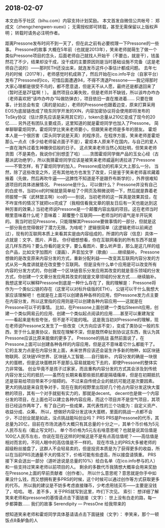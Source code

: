 2018-02-07
----

本文由币乎社区（bihu.com）内容支持计划奖励。
本文首发自微信公共帐号： 郑成文（zhengchengwen-xuexi）；
无需授权即可转载，甚至无需保留以上版权声明；
转载时请务必注明作者。

​距离Pressone发布时间不到一天了，但在此之前有必要梳理一下Pressone的一些事。
Pressone的故事
大概在5年前（也就是2013年），笑来老师就萌生了做一个类似Pressone项目的念头，后面老师自己就找人开始干（不要怂，就是干），钱虽然花了不少，结果却没干成，没干成的主要原因则是当时基础设施不完备（这是老师自己说的）——那时ETH还没出来，就连发币这件小事估计都成问题。
去年七月的时候（2017年），老师感觉时机成熟了，然后开始在ico.info平台（自家平台）发布了Pressone的ico，可惜后面遭遇94，不得不清退Pressone——我记得那时大家心理都是很受不鸟的，都不愿意退，但是天不从人愿，最终还是都退回来了（暂时还是ZF猛啊！）。
虽然项目众筹失败，但是老师并不缺钱，所以该咋办咋办（老师喜欢把“该咋办咋办”叫做防弹衣），项目依旧一直在推进着……
只要在做事，计划总会有变（真的是如此），老师的Pressone也跟着边变，原来打算采用EOS为底层链改成了晓东同学开发的XIN，内容加密协议将会使用即将发布的ToSky协议（估计原先应该是采用其它的），token总量从210亿变成了现今的20亿……
另外还有团队主要成员，这里知道的就是霍炬同学也加入了Pressone。
简单聊聊霍炬同学。霍炬同学比笑来老师要小，但跟笑来老师是多年的朋友。
霍炬本人是一个很厉害（菜头同学说是天真）的程序员，在程序方面，笑来老师差霍炬那么一点点（多少给老师留点面子不是），霍炬本人原来不在国内，与自己的爱人一直在海外过着生神雕侠侣般的日子。
这点笑来老师当然心知肚明，但笑来老师贪图（不是美色，我说你们别想歪了哈）……贪图霍炬同学做产品的玉女心经（古墓派武功绝学），所以我猜霍炬同学应该是被笑来老师威逼利诱拉进了Pressone——不管怎样，有了霍炬同学的加入，Pressone成功的机率又大上那么一分。
当然，除了这些改变之外，还有其他地方也发生了改变，只是鉴于笑来老师喜欢藏着掖着（先做，然后再吹牛逼——这脾性不知道是不是跟乔布斯学的），外界很难知道项目的具体进展情况。
Pressone是什么，可以做什么？
Pressone并没有自己的白皮书，当初ico的时候就是简单给了个网页及稍微说明一下，然后就是靠着老师振臂一挥（武林盟主啊）ico的——别说，当初老师的这一挥真是效果其佳，在不咋宣传的情况下就把ico完成了（我相信看我文章的朋友日后有一天也能达到这种厉害的效果。)
当初老师说Pressone是一个颠覆内容出版的项目。这在老师当时眼里意味着什么呢？意味着：
颠覆整个互联网——老师当时的语气是半开玩笑的。
我当时初见Pressone，只能理解其Pressone要做事情的一部分，但就是这一部分我也觉得做好了潜力无限。为啥呢？
逻辑很简单（这逻辑老师以前阐述过），现有的互联网本质上来看其实是由内容组成的，所谓的内容（信息）具体一点就是：文字、图片、声音。
你仔细想想看，你在互联网看到的所有东西不就是这几样东西吗？要么你看的是文字，要么看图片、要么听声音，那么是这几样的组合产品，比如文字加图片（漫画）、声音加文字（歌曲）……继续脑补。
Pressone想做的是改变原来内容分发的方式，重新分配利益——改变其互联网内容分发的方式从另一角度讲就是在改变整个互联网。
但是没有什么单个应用是可以改变所有内容的分发方式的，你创建一个区块链音乐分发应用其改变的就是音乐领域的分发方式，你创建一个文章分发应用其改变的就是文章领域的分发方式……继续脑补。
我想这里可以解释Pressone到底是一种什么存在了，我的理解是：
Pressone将作为一个类似公链的存在（这里可以对标升级版的ETH）。
公链可以干什么我想大家应该理解吧！
也就是在上面可以创建各种各样的应用，但Pressone发力点主要在内容分发，所以这里指的应用则是可以创建各种内容应用——这就是在Pressone可以干的事情。
比如，在Pressone上面创建一个类似Steemit应用，创建一个类似网易云的应用、创建一个类似起点阅读的应用……甚至可以重建淘宝——看起来是有些夸张，但不是不可能的哦。
这是我当初对Pressone的理解，现在老师说Pressone又发生了一些改变（大方向应该不变），变成了类协议一般的东西，至于什么是类协议，我现在理解不深，但是既然牵扯到协议这东西，我认为其Pressone应该比原来能做的更多了。
Pressone的挑战
虽然前面说了，在Pressone上面可以创建各种各样的内容应用，但是这不意味着它什么都能干了。
它的主发力点是在内容分发上面，未来世界应该还会诞生许多新的物种，如区块链物联网、区块链VR世界、区块链人工智能……自行脑补。
内容分发的确是一块很大的蛋糕，但是这块蛋糕并不是那么容易就能吃下去的，即使Pressone的整体实力非常强。
创业毕竟不是孩子过家家，而且重构内容分发的方式其会涉及到传统内容分发公司的抵抗——虽然在长期来看那些抵抗都是隔墙瘙痒，但是在初期抵抗还是容易给项目带来不少阻碍的。
不过来自传统企业的抵抗可能还是次要因素。更大的挑战是来自竞争对手，现在在我的视野里出现好几个抢占内容分发这快大蛋糕的项目，其有一个对手就挺有实力的，那就是decent。
decent也是做一个内容分发的项目，在上面也可以建立各种内容应用，而这个项目并不是空气项目，其项目已经运作两年了，有了自己的一些成果，其代表性的三个功能为：自定义资产、收益分成、众筹。
所以，想做好内容分发这块大蛋糕，里面的挑战一点都不会少，不过创业就是如此，没点挑战能叫创业吗？
PRS
PRS是Pressone的代币，其总量为20亿，目前在市场流通币大概只有其总量的十分之一，其单个币价格为5元人民币左右（截止写文时）。
单个币价格为5元左右啥意思呢？也就是说其估值是100亿人民币左右，你说在现在这样的时候这是不是有点高估值呢？——高估值是相对而言的，不同人眼中的高估值是不一样的。
现在市场上的PRS大多被老师的超级粉丝接盘了，这群人不会轻易卖的，但是投资本质是为了获得更多的收益，所以在当前PRS流通量不大的情况下，价格可能有些虚高，所以接盘请慎重。
PRS接下来会送出一部分（道听途说是总量的10%）给白名单（在ico.info参与的人）和一些支持过笑来老师以前项目的人。
剩余的多数代币我猜想大概率会用来奖励在Pressone上面的早前贡献者（创作者）。
所以什么意思呢？意思就是你手中如果没什么钱，而又想拥有更多PRS的时候，这个时候可以通过创作等方式获取更多的代币。
所以我的建议是不妨多考虑直接赚币，少考虑用钱买币——主要是没钱了，哈哈。
嗯，差不多，关于PRS就写到这里，咋们下次见。
索引：
想详细了解笑来老师和pressone的基情请点击下面链接（文字）：
世上没有白走的路，每一步都算数……
我们的故事
Serendipity — PressOne 给我带来的

想知道笑来老师和霍炬同学具体基请请点击下面链接（文字）：
李笑来，那个一顿饭点8条鲈鱼的人




